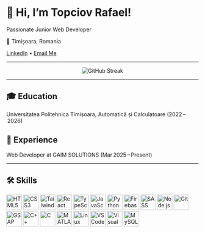 <p align="center">
  <h1>👋 Hi, I’m Topciov Rafael!</h1>
  <p>Passionate Junior Web Developer</p>
  <p>📍 Timișoara, Romania</p>
  <p>
    <a href="https://www.linkedin.com/in/rafael-topciov/">LinkedIn</a> •
    <a href="mailto:topciov.rafael@yahoo.com">Email Me</a>
  </p>
</p>

---

<p align="center">
  <img alt="GitHub Streak" src="https://github-readme-streak-stats.herokuapp.com/?user=topciovrafael&theme=default" />
</p>

---

<p align="center">
  <h2>🎓 Education</h2>
  <p>Universitatea Politehnica Timișoara, Automatică și Calculatoare (2022 – 2026)</p>
</p>

<p align="center">
  <h2>💼 Experience</h2>
  <p>Web Developer at GAIM SOLUTIONS (Mar 2025 – Present)</p>
</p>

---

<p align="center">
  <h2>🛠️ Skills</h2>
  <p>
    <img src="https://cdn.jsdelivr.net/gh/devicons/devicon/icons/html5/html5-original.svg"      alt="HTML5"       width="40" height="40"/>  
    <img src="https://cdn.jsdelivr.net/gh/devicons/devicon/icons/css3/css3-original.svg"        alt="CSS3"       width="40" height="40"/>  
    <img src="https://cdn.jsdelivr.net/gh/devicons/devicon/icons/tailwindcss/tailwindcss-original.svg" alt="Tailwind CSS" width="40" height="40"/>  
    <img src="https://cdn.jsdelivr.net/gh/devicons/devicon/icons/react/react-original.svg"      alt="React"      width="40" height="40"/>  
    <img src="https://cdn.jsdelivr.net/gh/devicons/devicon/icons/typescript/typescript-original.svg" alt="TypeScript"   width="40" height="40"/>  
    <img src="https://cdn.jsdelivr.net/gh/devicons/devicon/icons/javascript/javascript-original.svg" alt="JavaScript"  width="40" height="40"/>  
    <img src="https://cdn.jsdelivr.net/gh/devicons/devicon/icons/python/python-original.svg"      alt="Python"     width="40" height="40"/>  
    <img src="https://cdn.jsdelivr.net/gh/devicons/devicon/icons/firebase/firebase-plain.svg"   alt="Firebase"   width="40" height="40"/>  
    <img src="https://cdn.jsdelivr.net/gh/devicons/devicon/icons/sass/sass-original.svg"        alt="SASS"       width="40" height="40"/>  
    <img src="https://cdn.jsdelivr.net/gh/devicons/devicon/icons/nodejs/nodejs-original.svg"    alt="Node.js"    width="40" height="40"/>  
    <img src="https://cdn.jsdelivr.net/gh/devicons/devicon/icons/git/git-original.svg"          alt="Git"        width="40" height="40"/>  
    <img src="https://cdn.simpleicons.org/greensock/8AC640"                                   alt="GSAP"       width="40" height="40"/>  
    <img src="https://cdn.jsdelivr.net/gh/devicons/devicon/icons/cplusplus/cplusplus-original.svg" alt="C++"       width="40" height="40"/>  
    <img src="https://cdn.jsdelivr.net/gh/devicons/devicon/icons/c/c-original.svg"              alt="C"          width="40" height="40"/>  
    <img src="https://cdn.jsdelivr.net/gh/devicons/devicon/icons/matlab/matlab-original.svg"    alt="MATLAB"     width="40" height="40"/>  
    <img src="https://cdn.jsdelivr.net/gh/devicons/devicon/icons/linux/linux-original.svg"      alt="Linux"      width="40" height="40"/>  
    <img src="https://cdn.jsdelivr.net/gh/devicons/devicon/icons/vscode/vscode-original.svg"    alt="VS Code"    width="40" height="40"/>  
    <img src="https://cdn.jsdelivr.net/gh/devicons/devicon/icons/visualstudio/visualstudio-plain.svg" alt="Visual Studio" width="40" height="40"/>  
    <img src="https://cdn.jsdelivr.net/gh/devicons/devicon/icons/mysql/mysql-original.svg"      alt="MySQL"      width="40" height="40"/>  
  </p>
</p>
